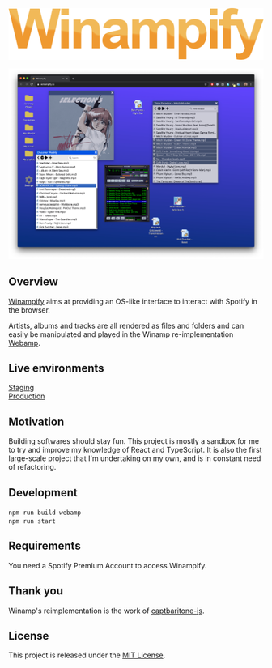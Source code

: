 <p align="center">
  <img width="534" src="./images/winampifylogo.png">
</p>

<center><a href="http://winampify.io"><img src="./images/screenshot-a.png" /></a></center>

## Overview

<a href="http://winampify.io">Winampify</a> aims at providing an OS-like interface to interact with Spotify in the browser.

Artists, albums and tracks are all rendered as files and folders and can easily be manipulated and played in the Winamp re-implementation <a href="https://github.com/captbaritone/webamp">Webamp</a>.


## Live environments
<a href="https://winampify-dev.remigallego.now.sh">Staging</a>  
<a href="https://winampify.io">Production</a>

## Motivation

Building softwares should stay fun. This project is mostly a sandbox for me to try and improve my knowledge of React and TypeScript. It is also the first large-scale project that I'm undertaking on my own, and is in constant need of refactoring.

## Development

`npm run build-webamp`  
`npm run start`

## Requirements

You need a Spotify Premium Account to access Winampify.

## Thank you

Winamp's reimplementation is the work of <a href="https://github.com/captbaritone">captbaritone-js</a>.

## License 

This project is released under the [MIT License](LICENSE.txt).
